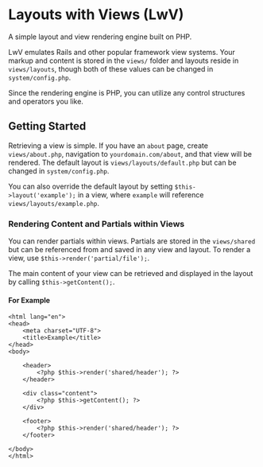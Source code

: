 # Layouts with Views (LwV)
A simple layout and view rendering engine built on PHP.

LwV emulates Rails and other popular framework view systems. Your markup and content is stored in the `views/` folder and layouts reside in `views/layouts`, though both of these values can be changed in `system/config.php`.

Since the rendering engine is PHP, you can utilize any control structures and operators you like.

## Getting Started

Retrieving a view is simple. If you have an `about` page, create `views/about.php`, navigation to `yourdomain.com/about`, and that view will be rendered. The default layout is `views/layouts/default.php` but can be changed in `system/config.php`.

You can also override the default layout by setting `$this->layout('example');` in a view, where `example` will reference `views/layouts/example.php`.

### Rendering Content and Partials within Views

You can render partials within views. Partials are stored in the `views/shared` but can be referenced from and saved in any view and layout. To render a view, use `$this->render('partial/file');`.

The main content of your view can be retrieved and displayed in the layout by calling `$this->getContent();`.

#### For Example

    <html lang="en">
    <head>
        <meta charset="UTF-8">
        <title>Example</title>
    </head>
    <body>

        <header>
            <?php $this->render('shared/header'); ?>
        </header>

        <div class="content">
            <?php $this->getContent(); ?>
        </div>

        <footer>
            <?php $this->render('shared/header'); ?>
        </footer>

    </body>
    </html>

